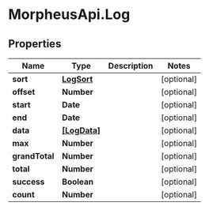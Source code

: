 # MorpheusApi.Log

## Properties

Name | Type | Description | Notes
------------ | ------------- | ------------- | -------------
**sort** | [**LogSort**](LogSort.md) |  | [optional] 
**offset** | **Number** |  | [optional] 
**start** | **Date** |  | [optional] 
**end** | **Date** |  | [optional] 
**data** | [**[LogData]**](LogData.md) |  | [optional] 
**max** | **Number** |  | [optional] 
**grandTotal** | **Number** |  | [optional] 
**total** | **Number** |  | [optional] 
**success** | **Boolean** |  | [optional] 
**count** | **Number** |  | [optional] 


